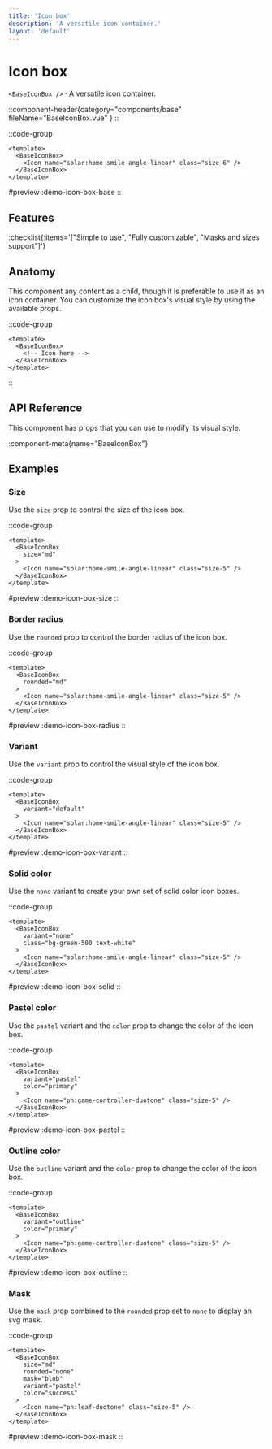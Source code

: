```yaml
---
title: 'Icon box'
description: 'A versatile icon container.'
layout: 'default'
---
```


# Icon box

`<BaseIconBox />` · A versatile icon container.

::component-header{category="components/base" fileName="BaseIconBox.vue" }
::

::code-group

```vue [DemoIconBox.vue]
<template>
  <BaseIconBox>
    <Icon name="solar:home-smile-angle-linear" class="size-6" />
  </BaseIconBox>
</template>
```

#preview
:demo-icon-box-base
::

## Features

:checklist{:items='["Simple to use", "Fully customizable", "Masks and sizes support"]'}

## Anatomy
This component any content as a child, though it is preferable to use it as an icon container. You can customize the icon box's visual style by using the available props.

::code-group

```vue [BaseIconBox]
<template>
  <BaseIconBox>
    <!-- Icon here -->
  </BaseIconBox>
</template>
```

::

## API Reference

This component has props that you can use to modify its visual style.

:component-meta{name="BaseIconBox"}

## Examples

### Size

Use the `size` prop to control the size of the icon box.

::code-group

```vue [DemoIconBoxSize.vue]
<template>
  <BaseIconBox
    size="md"
  >
    <Icon name="solar:home-smile-angle-linear" class="size-5" />
  </BaseIconBox>
</template>
```

#preview
:demo-icon-box-size
::

### Border radius

Use the `rounded` prop to control the border radius of the icon box.

::code-group

```vue [DemoIconBoxVariant.vue]
<template>
  <BaseIconBox
    rounded="md"
  >
    <Icon name="solar:home-smile-angle-linear" class="size-5" />
  </BaseIconBox>
</template>
```

#preview
:demo-icon-box-radius
::

### Variant

Use the `variant` prop to control the visual style of the icon box.

::code-group

```vue [DemoIconBoxVariant.vue]
<template>
  <BaseIconBox
    variant="default"
  >
    <Icon name="solar:home-smile-angle-linear" class="size-5" />
  </BaseIconBox>
</template>
```

#preview
:demo-icon-box-variant
::

### Solid color

Use the `none` variant to create your own set of solid color icon boxes.

::code-group

```vue [DemoIconBoxSolid.vue]
<template>
  <BaseIconBox
    variant="none"
    class="bg-green-500 text-white"
  >
    <Icon name="solar:home-smile-angle-linear" class="size-5" />
  </BaseIconBox>
</template>
```

#preview
:demo-icon-box-solid
::

### Pastel color

Use the `pastel` variant and the `color` prop to change the color of the icon box.

::code-group

```vue [DemoIconBoxPastel.vue]
<template>
  <BaseIconBox
    variant="pastel"
    color="primary"
  >
    <Icon name="ph:game-controller-duotone" class="size-5" />
  </BaseIconBox>
</template>
```

#preview
:demo-icon-box-pastel
::

### Outline color

Use the `outline` variant and the `color` prop to change the color of the icon box.

::code-group

```vue [DemoIconBoxOutline.vue]
<template>
  <BaseIconBox
    variant="outline"
    color="primary"
  >
    <Icon name="ph:game-controller-duotone" class="size-5" />
  </BaseIconBox>
</template>
```

#preview
:demo-icon-box-outline
::

### Mask

Use the `mask` prop combined to the `rounded` prop set to `none` to display an svg mask.

::code-group

```vue [DemoIconBoxMask.vue]
<template>
  <BaseIconBox
    size="md"
    rounded="none"
    mask="blob"
    variant="pastel"
    color="success"
  >
    <Icon name="ph:leaf-duotone" class="size-5" />
  </BaseIconBox>
</template>
```

#preview
:demo-icon-box-mask
::
